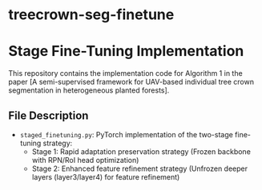# treecrown-seg-finetune
# Stage Fine-Tuning Implementation

This repository contains the implementation code for Algorithm 1 in the paper [A semi-supervised framework for UAV-based individual tree crown segmentation in heterogeneous planted forests].

## File Description
- `staged_finetuning.py`: PyTorch implementation of the two-stage fine-tuning strategy:
  - Stage 1: Rapid adaptation preservation strategy (Frozen backbone with RPN/RoI head optimization)
  - Stage 2: Enhanced feature refinement strategy (Unfrozen deeper layers (layer3/layer4) for feature refinement)
